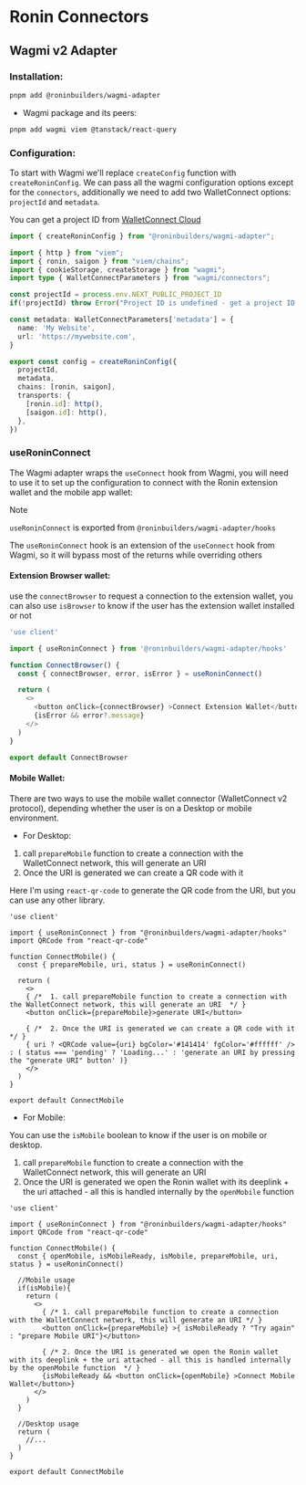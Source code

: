 # Ronin Connectors

## Wagmi v2 Adapter

### Installation:

```sh
pnpm add @roninbuilders/wagmi-adapter
```

- Wagmi package and its peers:

```sh
pnpm add wagmi viem @tanstack/react-query
```

### Configuration:

To start with Wagmi we'll replace `createConfig` function with `createRoninConfig`. We can pass all the wagmi configuration options except for the `connectors`, additionally we need to add two
WalletConnect options: `projectId` and `metadata`.

You can get a project ID from [WalletConnect Cloud](https://cloud.walletconnect.com/)

```ts
import { createRoninConfig } from "@roninbuilders/wagmi-adapter";

import { http } from "viem";
import { ronin, saigon } from "viem/chains";
import { cookieStorage, createStorage } from "wagmi";
import type { WalletConnectParameters } from "wagmi/connectors";

const projectId = process.env.NEXT_PUBLIC_PROJECT_ID
if(!projectId) throw Error("Project ID is undefined - get a project ID from WalletConnect Cloud")

const metadata: WalletConnectParameters['metadata'] = {
  name: 'My Website',
  url: 'https://mywebsite.com',
}

export const config = createRoninConfig({
  projectId,
  metadata,
  chains: [ronin, saigon],
  transports: {
    [ronin.id]: http(),
    [saigon.id]: http(),
  },
})
```

### useRoninConnect

The Wagmi adapter wraps the `useConnect` hook from Wagmi, you will need to use it to set up the configuration to connect with the Ronin extension wallet and the mobile app wallet:

> [!NOTE]
> `useRoninConnect` is exported from `@roninbuilders/wagmi-adapter/hooks`

The `useRoninConnect` hook is an extension of the `useConnect` hook from Wagmi, so it will bypass most of the returns while overriding others

#### Extension Browser wallet:

use the `connectBrowser` to request a connection to the extension wallet, you can also use `isBrowser` to know if the user has the extension wallet installed or not

```ts
'use client'

import { useRoninConnect } from '@roninbuilders/wagmi-adapter/hooks'

function ConnectBrowser() {
  const { connectBrowser, error, isError } = useRoninConnect()

  return (
    <>
      <button onClick={connectBrowser} >Connect Extension Wallet</button>
      {isError && error?.message}
    </>
  )
}

export default ConnectBrowser
```

#### Mobile Wallet:

There are two ways to use the mobile wallet connector (WalletConnect v2 protocol), depending whether the user is on a Desktop or mobile environment.

- For Desktop:

1. call `prepareMobile` function to create a connection with the WalletConnect network, this will generate an URI
2. Once the URI is generated we can create a QR code with it

Here I'm using `react-qr-code` to generate the QR code from the URI, but you can use any other library.

```tsx
'use client'

import { useRoninConnect } from "@roninbuilders/wagmi-adapter/hooks"
import QRCode from "react-qr-code"

function ConnectMobile() {
  const { prepareMobile, uri, status } = useRoninConnect()

  return (
    <>
    { /*  1. call prepareMobile function to create a connection with the WalletConnect network, this will generate an URI  */ }
    <button onClick={prepareMobile}>generate URI</button>

    { /*  2. Once the URI is generated we can create a QR code with it  */ }
    { uri ? <QRCode value={uri} bgColor='#141414' fgColor='#ffffff' /> : ( status === 'pending' ? 'Loading...' : 'generate an URI by pressing the "generate URI" button' )}
    </>
  )
}

export default ConnectMobile
```

- For Mobile:

You can use the `isMobile` boolean to know if the user is on mobile or desktop.

1. call `prepareMobile` function to create a connection with the WalletConnect network, this will generate an URI
2. Once the URI is generated we open the Ronin wallet with its deeplink + the uri attached - all this is handled internally by the `openMobile` function

```tsx
'use client'

import { useRoninConnect } from "@roninbuilders/wagmi-adapter/hooks"
import QRCode from "react-qr-code"

function ConnectMobile() {
  const { openMobile, isMobileReady, isMobile, prepareMobile, uri, status } = useRoninConnect()

  //Mobile usage
  if(isMobile){
    return (
      <>
        { /* 1. call prepareMobile function to create a connection with the WalletConnect network, this will generate an URI */ }
        <button onClick={prepareMobile} >{ isMobileReady ? "Try again" : "prepare Mobile URI"}</button>

        { /* 2. Once the URI is generated we open the Ronin wallet with its deeplink + the uri attached - all this is handled internally by the openMobile function  */ }
        {isMobileReady && <button onClick={openMobile} >Connect Mobile Wallet</button>}
      </>
    )
  }

  //Desktop usage
  return (
    //...
  )
}

export default ConnectMobile
```
